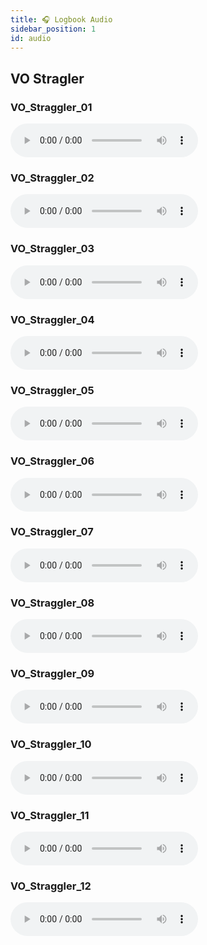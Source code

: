 ```yaml
---
title: 🎧 Logbook Audio
sidebar_position: 1
id: audio
---
```


## VO Stragler

### VO_Straggler_01
<audio controls>
  <source src="/audio/VO_Straggler_01.wav" type="audio/wav" />
  <source src="/audio/VO_Straggler_01.mp3" type="audio/mp3" />
</audio>

### VO_Straggler_02
<audio controls>
  <source src="/audio/VO_Straggler_02.wav" type="audio/wav" />
  <source src="/audio/VO_Straggler_02.mp3" type="audio/mp3" />
</audio>

### VO_Straggler_03
<audio controls>
  <source src="/audio/VO_Straggler_03.wav" type="audio/wav" />
  <source src="/audio/VO_Straggler_03.mp3" type="audio/mp3" />
</audio>

### VO_Straggler_04
<audio controls>
  <source src="/audio/VO_Straggler_04.wav" type="audio/wav" />
  <source src="/audio/VO_Straggler_04.mp3" type="audio/mp3" />
</audio>

### VO_Straggler_05
<audio controls>
  <source src="/audio/VO_Straggler_05.wav" type="audio/wav" />
  <source src="/audio/VO_Straggler_05.mp3" type="audio/mp3" />
</audio>

### VO_Straggler_06
<audio controls>
  <source src="/audio/VO_Straggler_06.wav" type="audio/wav" />
  <source src="/audio/VO_Straggler_06.mp3" type="audio/mp3" />
</audio>

### VO_Straggler_07
<audio controls>
  <source src="/audio/VO_Straggler_07.wav" type="audio/wav" />
  <source src="/audio/VO_Straggler_07.mp3" type="audio/mp3" />
</audio>

### VO_Straggler_08
<audio controls>
  <source src="/audio/VO_Straggler_08.wav" type="audio/wav" />
  <source src="/audio/VO_Straggler_08.mp3" type="audio/mp3" />
</audio>

### VO_Straggler_09
<audio controls>
  <source src="/audio/VO_Straggler_09.wav" type="audio/wav" />
  <source src="/audio/VO_Straggler_09.mp3" type="audio/mp3" />
</audio>

### VO_Straggler_10
<audio controls>
  <source src="/audio/VO_Straggler_10.wav" type="audio/wav" />
  <source src="/audio/VO_Straggler_10.mp3" type="audio/mp3" />
</audio>

### VO_Straggler_11
<audio controls>
  <source src="/audio/VO_Straggler_11.wav" type="audio/wav" />
  <source src="/audio/VO_Straggler_11.mp3" type="audio/mp3" />
</audio>

### VO_Straggler_12
<audio controls>
  <source src="/audio/VO_Straggler_12.wav" type="audio/wav" />
  <source src="/audio/VO_Straggler_12.mp3" type="audio/mp3" />
</audio>
